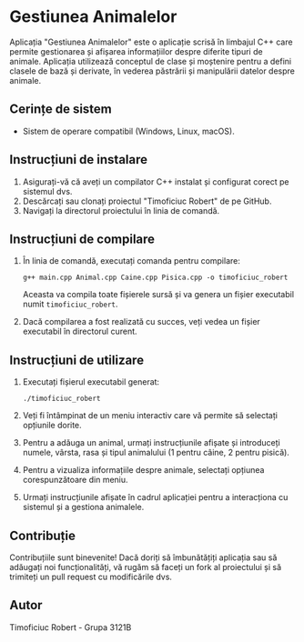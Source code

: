 # Gestiunea Animalelor

Aplicația "Gestiunea Animalelor" este o aplicație scrisă în limbajul C++ care permite gestionarea și afișarea informațiilor despre diferite tipuri de animale. Aplicația utilizează conceptul de clase și moștenire pentru a defini clasele de bază și derivate, în vederea păstrării și manipulării datelor despre animale.

## Cerințe de sistem

- Sistem de operare compatibil (Windows, Linux, macOS).

## Instrucțiuni de instalare

1. Asigurați-vă că aveți un compilator C++ instalat și configurat corect pe sistemul dvs.
2. Descărcați sau clonați proiectul "Timoficiuc Robert" de pe GitHub.
3. Navigați la directorul proiectului în linia de comandă.

## Instrucțiuni de compilare

1. În linia de comandă, executați comanda pentru compilare:

   ```shell
   g++ main.cpp Animal.cpp Caine.cpp Pisica.cpp -o timoficiuc_robert
   ```

   Aceasta va compila toate fișierele sursă și va genera un fișier executabil numit `timoficiuc_robert`.

2. Dacă compilarea a fost realizată cu succes, veți vedea un fișier executabil în directorul curent.

## Instrucțiuni de utilizare

1. Executați fișierul executabil generat:

   ```shell
   ./timoficiuc_robert
   ```

2. Veți fi întâmpinat de un meniu interactiv care vă permite să selectați opțiunile dorite.
3. Pentru a adăuga un animal, urmați instrucțiunile afișate și introduceți numele, vârsta, rasa și tipul animalului (1 pentru câine, 2 pentru pisică).
4. Pentru a vizualiza informațiile despre animale, selectați opțiunea corespunzătoare din meniu.
5. Urmați instrucțiunile afișate în cadrul aplicației pentru a interacționa cu sistemul și a gestiona animalele.

## Contribuție

Contribuțiile sunt binevenite! Dacă doriți să îmbunătățiți aplicația sau să adăugați noi funcționalități, vă rugăm să faceți un fork al proiectului și să trimiteți un pull request cu modificările dvs.

## Autor

Timoficiuc Robert - Grupa 3121B
